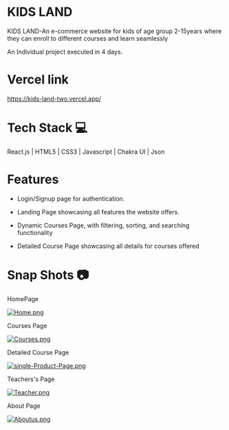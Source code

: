 # KIDS LAND
KIDS LAND-An e-commerce website for kids of age group 2-15years where they can enroll to different courses and learn seamlessly

An Individual project executed in 4 days.

# Vercel link

https://kids-land-two.vercel.app/

# Tech Stack 💻

React.js | HTML5 | CSS3 | Javascript | Chakra UI | Json

# Features

- Login/Signup page for authentication.
  
- Landing Page showcasing all features the website offers.
  
- Dynamic Courses Page, with filtering, sorting, and searching functionality

- Detailed Course Page showcasing all details for courses offered
  
# Snap Shots 📷

HomePage

[![Home.png](https://i.postimg.cc/qMM7Xdjr/Home.png)](https://postimg.cc/xqhYnhwp)

Courses Page

[![Courses.png](https://i.postimg.cc/NFkscdDR/Courses.png)](https://postimg.cc/XBXSKcTv)

Detailed Course Page

[![single-Product-Page.png](https://i.postimg.cc/26mnSHv2/single-Product-Page.png)](https://postimg.cc/nsRXdG3D)

Teachers's Page

[![Teacher.png](https://i.postimg.cc/d19mTYtX/Teacher.png)](https://postimg.cc/mztF0K9N)

About Page

[![Aboutus.png](https://i.postimg.cc/hGBS3Wcp/Aboutus.png)](https://postimg.cc/JspVGFyk)


